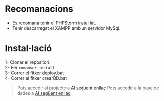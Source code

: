 # Recomanacions
- Es recomana tenir el PHPStorm instal·lat.<br>
- Tenir descarregat el XAMPP amb un servidor MySql.<br>
# Instal·lació 
1- Clonar el repositori.<br>
2- Fer `composer install`<br>
3- Correr el fitxer deploy.bat<br>
4- Correr el fitxer crearBD.bat<br>

> Pots accedir al projecte a <a target="blank" href="http://127.0.0.1:8000">Al següent enllaç</a>
> Pots accedir a la base de dades a <a target="blank" href="http://127.0.0.1:8000">Al següent enllaç</a>
